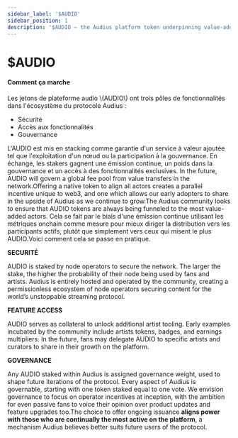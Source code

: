 ```yaml
---
sidebar_label: '$AUDIO'
sidebar_position: 1
description: '$AUDIO — the Audius platform token underpinning value-added actions in Audius'
---
```


# $AUDIO

#### Comment ça marche

Les jetons de plateforme audio \\(AUDIO\\) ont trois pôles de fonctionnalités dans l'écosystème du protocole Audius :

* Sécurité
* Accès aux fonctionnalités
* Gouvernance

L'AUDIO est mis en stacking comme garantie d'un service à valeur ajoutée tel que l'exploitation d'un nœud ou la participation à la gouvernance. En échange, les stakers gagnent une émission continue, un poids dans la gouvernance et un accès à des fonctionnalités exclusives. In the future, AUDIO will govern a global fee pool from value transfers in the network.Offering a native token to align all actors creates a parallel incentive unique to web3, and one which allows our early adopters to share in the upside of Audius as we continue to grow.The Audius community looks to ensure that AUDIO tokens are always being funneled to the most value-added actors. Cela se fait par le biais d'une émission continue utilisant les métriques onchain comme mesure pour mieux diriger la distribution vers les participants actifs, plutôt que simplement vers ceux qui misent le plus AUDIO.Voici comment cela se passe en pratique.

**SECURITÉ**

AUDIO is staked by node operators to secure the network. The larger the stake, the higher the probability of their node being used by fans and artists. Audius is entirely hosted and operated by the community, creating a permissionless ecosystem of node operators securing content for the world’s unstoppable streaming protocol.

**FEATURE ACCESS**

AUDIO serves as collateral to unlock additional artist tooling. Early examples incubated by the community include artists tokens, badges, and earnings multipliers. In the future, fans may delegate AUDIO to specific artists and curators to share in their growth on the platform.

**GOVERNANCE**

Any AUDIO staked within Audius is assigned governance weight, used to shape future iterations of the protocol. Every aspect of Audius is governable, starting with one token staked equal to one vote. We envision governance to focus on operator incentives at inception, with the ambition for even passive fans to voice their opinion over product updates and feature upgrades too.The choice to offer ongoing issuance **aligns power with those who are continually the most active on the platform**, a mechanism Audius believes better suits future users of the protocol.
